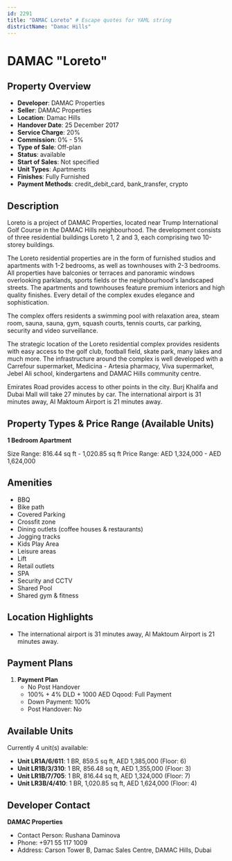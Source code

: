 ```yaml
---
id: 2291
title: "DAMAC Loreto" # Escape quotes for YAML string
districtName: "Damac Hills"
---
```


# DAMAC "Loreto"

## Property Overview
- **Developer**: DAMAC Properties
- **Seller**: DAMAC Properties
- **Location**: Damac Hills
- **Handover Date**: 25 December 2017
- **Service Charge**: 20%
- **Commission**: 0% - 5%
- **Type of Sale**: Off-plan
- **Status**: available
- **Start of Sales**: Not specified
- **Unit Types**: Apartments
- **Finishes**: Fully Furnished
- **Payment Methods**: credit_debit_card, bank_transfer, crypto

## Description
Loreto is a project of DAMAC Properties, located near Trump International Golf Course in the DAMAC Hills neighbourhood. The development consists of three residential buildings Loreto 1, 2 and 3, each comprising two 10-storey buildings.

The Loreto residential properties are in the form of furnished studios and apartments with 1-2 bedrooms, as well as townhouses with 2-3 bedrooms. All properties have balconies or terraces and panoramic windows overlooking parklands, sports fields or the neighbourhood's landscaped streets. The apartments and townhouses feature premium interiors and high quality finishes. Every detail of the complex exudes elegance and sophistication.

The complex offers residents a swimming pool with relaxation area, steam room, sauna, sauna, gym, squash courts, tennis courts, car parking, security and video surveillance.

The strategic location of the Loreto residential complex provides residents with easy access to the golf club, football field, skate park, many lakes and much more. The infrastructure around the complex is well developed with a Carrefour supermarket, Medicina - Artesia pharmacy, Viva supermarket, Jebel Ali school, kindergartens and DAMAC Hills community centre.

Emirates Road provides access to other points in the city. Burj Khalifa and Dubai Mall will take 27 minutes by car. The international airport is 31 minutes away, Al Maktoum Airport is 21 minutes away.

## Property Types & Price Range (Available Units)
**1 Bedroom Apartment**

Size Range: 816.44 sq ft - 1,020.85 sq ft
Price Range: AED 1,324,000 - AED 1,624,000

## Amenities
- BBQ
- Bike path
- Covered Parking
- Crossfit zone
- Dining outlets  (coffee houses & restaurants)
- Jogging tracks
- Kids Play Area
- Leisure areas
- Lift
- Retail outlets
- SPA
- Security and CCTV
- Shared Pool
- Shared gym & fitness

## Location Highlights
- The international airport is 31 minutes away, Al Maktoum Airport is 21 minutes away.

## Payment Plans
1. **Payment Plan**
   - No Post Handover
   - 100% + 4% DLD + 1000 AED Oqood: Full Payment
   - Down Payment: 100%
   - Post Handover: No

## Available Units
Currently 4 unit(s) available:
- **Unit LR1A/6/611**: 1 BR, 859.5 sq ft, AED 1,385,000 (Floor: 6)
- **Unit LR1B/3/310**: 1 BR, 856.48 sq ft, AED 1,355,000 (Floor: 3)
- **Unit LR1B/7/705**: 1 BR, 816.44 sq ft, AED 1,324,000 (Floor: 7)
- **Unit LR3B/4/410**: 1 BR, 1,020.85 sq ft, AED 1,624,000 (Floor: 4)

## Developer Contact
**DAMAC Properties**
- Contact Person: Rushana Daminova
- Phone: +971 55 117 1009
- Address: Carson Tower B, Damac Sales Centre, DAMAC Hills, Dubai
